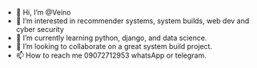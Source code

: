 - 👋 Hi, I’m @Veino
- 👀 I’m interested in recommender systems, system builds, web dev and cyber security
- 🌱 I’m currently learning python, django, and data science.
- 💞️ I’m looking to collaborate on a great system build project.
- 📫 How to reach me 09072712953 whatsApp or telegram.

<!---
Veino/Veino is a ✨ special ✨ repository because its `README.md` (this file) appears on your GitHub profile.
You can click the Preview link to take a look at your changes.
--->
